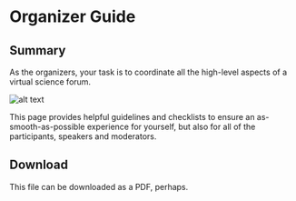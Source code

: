 # Organizer Guide

## Summary
As the organizers, your task is to coordinate all the high-level aspects of a virtual science forum.

![alt text](https://imgs.xkcd.com/comics/home_organization.png "Give up")

This page provides helpful guidelines and checklists to ensure an as-smooth-as-possible experience for yourself, but also for all of the participants, speakers and moderators.

## Download
This file can be downloaded as a PDF, perhaps.
